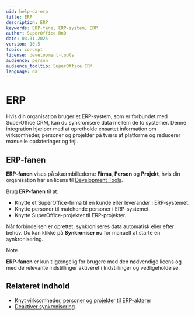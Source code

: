 ```yaml
---
uid: help-da-erp
title: ERP
description: ERP
keywords: ERP-fane, ERP-system, ERP
author: SuperOffice RnD
date: 03.31.2025
version: 10.5
topic: concept
license: development-tools
audience: person
audience_tooltip: SuperOffice CRM
language: da
---
```


# ERP

Hvis din organisation bruger et ERP-system, som er forbundet med SuperOffice CRM, kan du synkronisere data mellem de to systemer. Denne integration hjælper med at opretholde ensartet information om virksomheder, personer og projekter på tværs af platforme og reducerer manuelle opdateringer og fejl.

## ERP-fanen

**ERP-fanen** vises på skærmbillederne **Firma**, **Person** og **Projekt**, hvis din organisation har en licens til [Development Tools][1].

Brug **ERP-fanen** til at:

* Knytte et SuperOffice-firma til en kunde eller leverandør i ERP-systemet.
* Knytte personer til matchende personer i ERP-systemet.
* Knytte SuperOffice-projekter til ERP-projekter.

Når forbindelsen er oprettet, synkroniseres data automatisk eller efter behov. Du kan klikke på **Synkroniser nu** for manuelt at starte en synkronisering.

> [!NOTE]
> **ERP-fanen** er kun tilgængelig for brugere med den nødvendige licens og med de relevante indstillinger aktiveret i Indstillinger og vedligeholdelse.

## Relateret indhold

* [Knyt virksomheder, personer og projekter til ERP-aktører][1]
* [Deaktiver synkronisering][3]

<!-- Referenced links -->
[1]: connect.md
[3]: disconnect.md

<!-- Referenced images -->
